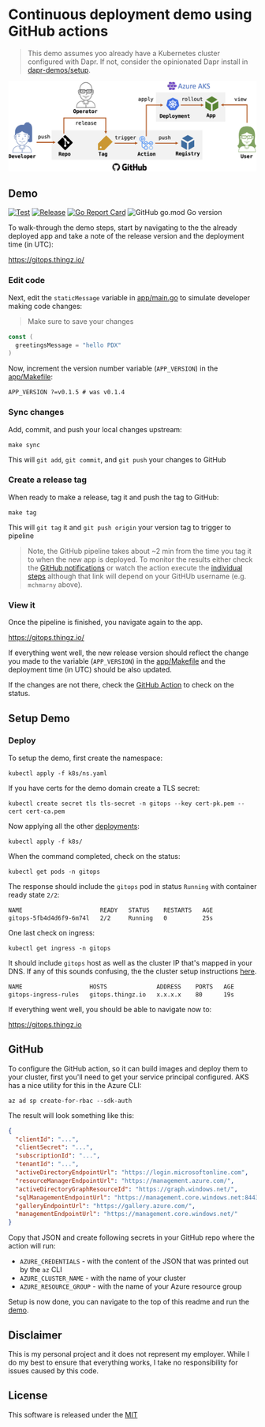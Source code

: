 # Continuous deployment demo using GitHub actions

> This demo assumes yoo already have a Kubernetes cluster configured with Dapr. If not, consider the opinionated Dapr install in [dapr-demos/setup](https://github.com/mchmarny/dapr-demos/tree/master/setup).

![](image/diagram.png)

## Demo

[![Test](https://github.com/mchmarny/git-ops/workflows/Test/badge.svg)](https://github.com/mchmarny/git-ops/actions?query=workflow%3ATest) [![Release](https://github.com/mchmarny/git-ops/workflows/Release/badge.svg)](https://github.com/mchmarny/git-ops/actions?query=workflow%3ARelease) [![Go Report Card](https://goreportcard.com/badge/github.com/mchmarny/git-ops)](https://goreportcard.com/report/github.com/mchmarny/git-ops) ![GitHub go.mod Go version](https://img.shields.io/github/go-mod/go-version/mchmarny/git-ops)

To walk-through the demo steps, start by navigating to the the already deployed app and take a note of the release version and the deployment time (in UTC):

https://gitops.thingz.io/

### Edit code

Next, edit the `staticMessage` variable in [app/main.go](app/main.go) to simulate developer making code changes:

> Make sure to save your changes

```go
const (
  greetingsMessage = "hello PDX"
)
```

Now, increment the version number variable (`APP_VERSION`) in the [app/Makefile](app/Makefile):

```shell
APP_VERSION ?=v0.1.5 # was v0.1.4
```

### Sync changes

Add, commit, and push your local changes upstream:

```shell
make sync
```

This will `git add`, `git commit`, and `git push` your changes to GitHub

### Create a release tag

When ready to make a release, tag it and push the tag to GitHub:

```shell
make tag
```

This will `git tag` it and `git push origin` your version tag to trigger to pipeline

> Note, the GitHub pipeline takes about ~2 min from the time you tag it to when the new app is deployed. To monitor the results either check the [GitHub notifications](https://github.com/notifications) or watch the action execute the [individual steps](https://github.com/mchmarny/git-ops/actions?query=workflow%3A%22git-ops+release+on+tag%22) although that link will depend on your GitHUb username (e.g. `mchmarny` above).

### View it

Once the pipeline is finished, you navigate again to the app. 

https://gitops.thingz.io/

If everything went well, the new release version should reflect the change you made to the variable (`APP_VERSION`) in the [app/Makefile](app/Makefile) and the deployment time (in UTC) should be also updated. 

If the changes are not there, check the [GitHub Action](https://github.com/mchmarny/git-ops/actions?query=workflow%3A%22git-ops+release+on+tag%22) to check on the status. 

## Setup Demo

### Deploy

To setup the demo, first create the namespace: 

```shell
kubectl apply -f k8s/ns.yaml
```

If you have certs for the demo domain create a TLS secret:

```shell
kubectl create secret tls tls-secret -n gitops --key cert-pk.pem --cert cert-ca.pem
```

Now applying all the other [deployments](k8s/):

```shell
kubectl apply -f k8s/
```

When the command completed, check on the status: 

```shell
kubectl get pods -n gitops
```

The response should include the `gitops` pod in status `Running` with container ready state `2/2`:

```shell
NAME                      READY   STATUS    RESTARTS   AGE
gitops-5fb4d4d6f9-6m74l   2/2     Running   0          25s
```

One last check on ingress: 

```shell
kubectl get ingress -n gitops
```

It should include `gitops` host as well as the cluster IP that's mapped in your DNS. If any of this sounds confusing, the the cluster setup instructions [here](https://github.com/mchmarny/dapr-demos/tree/master/setup).

```shell
NAME                   HOSTS              ADDRESS    PORTS   AGE
gitops-ingress-rules   gitops.thingz.io   x.x.x.x    80      19s
```

If everything went well, you should be able to navigate now to: 

https://gitops.thingz.io

## GitHub

To configure the GitHub action, so it can build images and deploy them to your cluster, first you'll need to get your service principal configured. AKS has a nice utility for this in the Azure CLI: 

```shell
az ad sp create-for-rbac --sdk-auth
```

The result will look something like this:

```json
{
  "clientId": "...",
  "clientSecret": "...",
  "subscriptionId": "...",
  "tenantId": "...",
  "activeDirectoryEndpointUrl": "https://login.microsoftonline.com",
  "resourceManagerEndpointUrl": "https://management.azure.com/",
  "activeDirectoryGraphResourceId": "https://graph.windows.net/",
  "sqlManagementEndpointUrl": "https://management.core.windows.net:8443/",
  "galleryEndpointUrl": "https://gallery.azure.com/",
  "managementEndpointUrl": "https://management.core.windows.net/"
}
```

Copy that JSON and create following secrets in your GitHub repo where the action will run:

* `AZURE_CREDENTIALS` - with the content of the JSON that was printed out by the `az` CLI 
* `AZURE_CLUSTER_NAME` - with the name of your cluster 
* `AZURE_RESOURCE_GROUP` - with the name of your Azure resource group 

Setup is now done, you can navigate to the top of this readme and run the [demo](#demo).

## Disclaimer

This is my personal project and it does not represent my employer. While I do my best to ensure that everything works, I take no responsibility for issues caused by this code.

## License

This software is released under the [MIT](../LICENSE)
